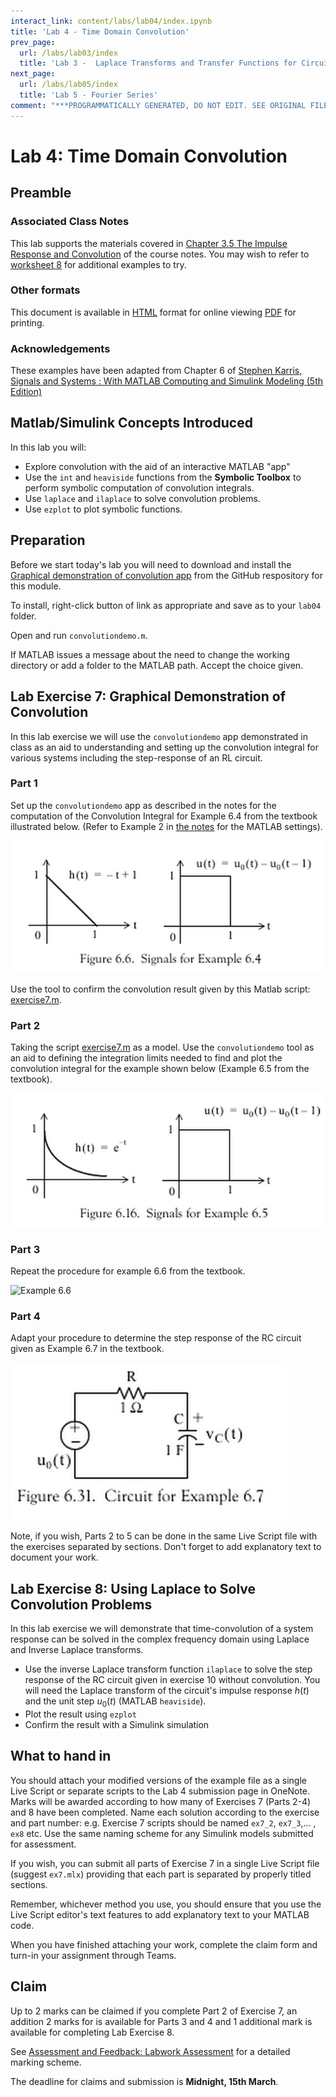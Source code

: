 ```yaml
---
interact_link: content/labs/lab04/index.ipynb
title: 'Lab 4 - Time Domain Convolution'
prev_page:
  url: /labs/lab03/index
  title: 'Lab 3 -  Laplace Transforms and Transfer Functions for Circuit Analysis'
next_page:
  url: /labs/lab05/index
  title: 'Lab 5 - Fourier Series'
comment: "***PROGRAMMATICALLY GENERATED, DO NOT EDIT. SEE ORIGINAL FILES IN /content***"
---
```


# Lab 4: Time Domain Convolution

## Preamble

### Associated Class Notes

This lab supports the materials covered in [Chapter 3.5 The Impulse Response and Convolution](https://cpjobling.github.io/eg-247-textbook/laplace_transform/5/convolution) of the course notes. You may wish to refer to [worksheet 8](https://cpjobling.github.io/eg-247-textbook/worksheets/worksheet8) for additional examples to try. 

### Other formats

This document is available in [HTML](https://cpjobling.github.io/eg-247-textbook/labs/lab04/index) format for online viewing [PDF](https://cpjobling.github.io/eg-247-textbook/labs/lab04/lab04.pdf) for printing.

### Acknowledgements

These examples have been adapted from Chapter 6 of <a href="http://site.ebrary.com/lib/swansea/docDetail.action?docID=10547416" target="_blank">Stephen Karris, Signals and Systems : With MATLAB Computing and Simulink Modeling (5th Edition)</a>

## Matlab/Simulink Concepts Introduced

In this lab you will:

* Explore convolution with the aid of an interactive MATLAB "app"
* Use the `int` and `heaviside` functions from the **Symbolic Toolbox** to perform symbolic computation of convolution integrals.
* Use `laplace` and `ilaplace` to solve convolution problems.
* Use `ezplot` to plot symbolic functions.


## Preparation

Before we start today's lab you will need to download and install the <a href="https://github.com/cpjobling/eg-247-textbook/blob/master/content/laplace_transform/matlab/convolution_demo/convolutiondemo.m" target="_blank">Graphical demonstration of convolution app</a> from the GitHub respository for this module.

To install, right-click button of link as appropriate and save as to your `lab04` folder. 

Open and run `convolutiondemo.m`.

If MATLAB issues a message about the need to change the working directory or add a folder to the MATLAB path. Accept the choice given.

## Lab Exercise 7: Graphical Demonstration of Convolution

In this lab exercise we will use the `convolutiondemo` app demonstrated in class as an aid to understanding and setting up the convolution integral for various systems including the step-response of an RL circuit.

### Part 1

Set up the `convolutiondemo` app as described in the notes for the computation of the Convolution Integral for Example 6.4 from the textbook illustrated below. (Refer to Example 2 in [the notes](https://cpjobling.github.io/eg-247-textbook/laplace_transform/5/convolution) for the MATLAB settings).

![Example 6.4](2014-03-03_1228.png)

Use the tool to confirm the convolution result given by this Matlab script: [exercise7.m](exercise7.m).

### Part 2

Taking the script [exercise7.m](exercise7.m) as a model. Use the `convolutiondemo` tool as an aid to defining the integration limits needed to find and plot the convolution integral for the example shown below (Example 6.5 from the textbook).

![Example 6.5](2014-03-03_1240.png)

### Part 3

Repeat the procedure for example 6.6 from the textbook.

![Example 6.6](https://raw.githubusercontent.com/cpjobling/EG-247-Resources/master/portfolio/lab05/2014-03-03_1246.png)


### Part 4

Adapt your procedure to determine the step response of the RC circuit given as Example 6.7 in the textbook.

![Example 6.7](2014-03-03_1248.png)

Note, if you wish, Parts 2 to 5 can be done in the same Live Script file with the exercises separated by sections. Don't forget to add explanatory text to document your work.

## Lab Exercise 8: Using Laplace to Solve Convolution Problems

In this lab exercise we will demonstrate that time-convolution of a system response can be solved in the complex frequency domain using Laplace and Inverse Laplace transforms.

* Use the inverse Laplace transform function `ilaplace` to solve the step response of the RC circuit given in exercise 10 without convolution. You will need the Laplace transform of the circuit's impulse response $h(t)$ and the unit step $u_0(t)$ (MATLAB `heaviside`).
* Plot the result using `ezplot`
* Confirm the result with a Simulink simulation

## What to hand in

You should attach your modified versions of the example file as a single Live Script or separate scripts to the Lab 4 submission page in OneNote. Marks will be awarded according to how many of Exercises 7 (Parts 2-4) and 8 have been completed. Name each solution according to the exercise and part number: e.g. Exercise 7 scripts should be named `ex7_2`, `ex7_3`,... , `ex8` etc. Use the same naming scheme for any Simulink models submitted for assessment.

If you wish, you can submit all parts of Exercise 7 in a single Live Script file (suggest `ex7.mlx`) providing that each part is separated by properly titled sections. 

Remember, whichever method you use, you should ensure that you use the Live Script editor's text features to add explanatory text to your MATLAB code. 

When you have finished attaching your work, complete the claim form and turn-in your assignment through Teams.

## Claim

Up to 2 marks can be claimed if you complete Part 2 of Exercise 7, an addition 2 marks for is available for Parts 3 and 4 and 1 additional mark is available for completing Lab Exercise 8.

See [Assessment and Feedback: Labwork Assessment](https://docs.google.com/spreadsheets/d/1U-O2hu_Th369EHp6mdc1_j_7ARew2WosE93cjsW012c/edit?usp=sharing) for a detailed marking scheme.

The deadline for claims and submission is **Midnight, 15th March**.
